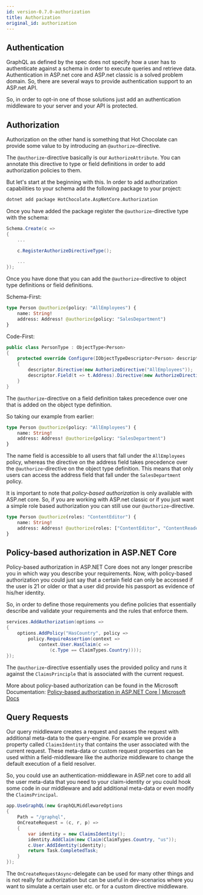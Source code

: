 ```yaml
---
id: version-0.7.0-authorization
title: Authorization
original_id: authorization
---
```


## Authentication

GraphQL as defined by the spec does not specify how a user has to authenticate against a schema in order to execute queries and retrieve data. Authentication in ASP.net core and ASP.net classic is a solved problem domain. So, there are several ways to provide authentication support to an ASP.net API.

So, in order to opt-in one of those solutions just add an authentication middleware to your server and your API is protected.

## Authorization

Authorization on the other hand is something that Hot Chocolate can provide some value to by introducing an `@authorize`-directive.

The `@authorize`-directive basically is our `AuthorizeAttribute`. You can annotate this directive to type or field definitions in order to add authorization policies to them.

But let's start at the beginning with this. In order to add authorization capabilities to your schema add the following package to your project:

```bash
dotnet add package HotChocolate.AspNetCore.Authorization
```

Once you have added the package register the `@authorize`-directive type with the schema:

```csharp
Schema.Create(c =>
{
    ...

    c.RegisterAuthorizeDirectiveType();

    ...
});
```

Once you have done that you can add the `@authorize`-directive to object type definitions or field definitions.

Schema-First:

```graphql
type Person @authorize(policy: "AllEmployees") {
    name: String!
    address: Address! @authorize(policy: "SalesDepartment")
}
```

Code-First:

```csharp
public class PersonType : ObjectType<Person>
{
    protected override Configure(IObjectTypeDescriptor<Person> descriptor)
    {
        descriptor.Directive(new AuthorizeDirective("AllEmployees"));
        descriptor.Field(t => t.Address).Directive(new AuthorizeDirective("SalesDepartment"));
    }
}
```

The `@authorize`-directive on a field definition takes precedence over one that is added on the object type definition.

So taking our example from earlier:

```graphql
type Person @authorize(policy: "AllEmployees") {
    name: String!
    address: Address! @authorize(policy: "SalesDepartment")
}
```

The name field is accessible to all users that fall under the `AllEmployees` policy, whereas the directive on the address field takes precedence over the `@authorize`-directive on the object type definition. This means that only users can access the address field that fall under the `SalesDepartment` policy.

It is important to note that _policy-based authorization_ is only available with ASP.net core. So, if you are working with ASP.net classic or if you just want a simple role based authorization you can still use our `@authorize`-directive.

```graphql
type Person @authorize(roles: "ContentEditor") {
    name: String!
    address: Address! @authorize(roles: ["ContentEditor", "ContentReader"])
}
```

## Policy-based authorization in ASP.NET Core

Policy-based authorization in ASP.NET Core does not any longer prescribe you in which way you describe your requirements. Now, with policy-based authorization you could just say that a certain field can only be accessed if the user is 21 or older or that a user did provide his passport as evidence of his/her identity.

So, in order to define those requirements you define policies that essentially describe and validate your requirements and the rules that enforce them.

```csharp
services.AddAuthorization(options =>
{
    options.AddPolicy("HasCountry", policy =>
        policy.RequireAssertion(context =>
            context.User.HasClaim(c =>
                (c.Type == ClaimTypes.Country))));
});
```

The `@authorize`-directive essentially uses the provided policy and runs it against the `ClaimsPrinciple` that is associated with the current request.

More about policy-based authorization can be found in the Microsoft Documentation:
[Policy-based authorization in ASP.NET Core | Microsoft Docs](https://docs.microsoft.com/en-us/aspnet/core/security/authorization/policies?view=aspnetcore-2.1)

## Query Requests

Our query middleware creates a request and passes the request with additional meta-data to the query-engine. For example we provide a property called `ClaimsIdentity` that contains the user associated with the current request. These meta-data or custom request properties can be used within a field-middleware like the authorize middleware to change the default execution of a field resolver.

So, you could use an authentication-middleware in ASP.net core to add all the user meta-data that you need to your claim-identity or you could hook some code in our middleware and add additional meta-data or even modify the `ClaimsPrincipal`.

```csharp
app.UseGraphQL(new GraphQLMiddlewareOptions
{
    Path = "/graphql",
    OnCreateRequest = (c, r, p) =>
    {
        var identity = new ClaimsIdentity();
        identity.AddClaim(new Claim(ClaimTypes.Country, "us"));
        c.User.AddIdentity(identity);
        return Task.CompletedTask;
    }
});
```

The `OnCreateRequestAsync`-delegate can be used for many other things and is not really for authorization but can be useful in dev-scenarios where you want to simulate a certain user etc. or for a custom directive middleware.
